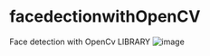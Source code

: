 # facedectionwithOpenCV
Face detection with OpenCv LIBRARY
![image](https://user-images.githubusercontent.com/47554586/160340779-d6285d75-ee97-496d-b4cf-4ede8367724d.png)

